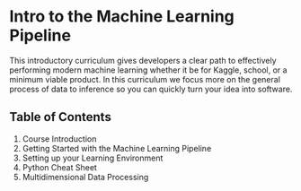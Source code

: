 # Intro to the Machine Learning Pipeline
This introductory curriculum gives developers a clear path to effectively performing modern machine learning whether it be for Kaggle, school, or a minimum viable product. In this curriculum we focus more on the general process of data to inference so you can quickly turn your idea into software.

## Table of Contents
1. Course Introduction
  1. Getting Started with the Machine Learning Pipeline
  2. Setting up your Learning Environment
  3. Python Cheat Sheet
2. Multidimensional Data Processing
